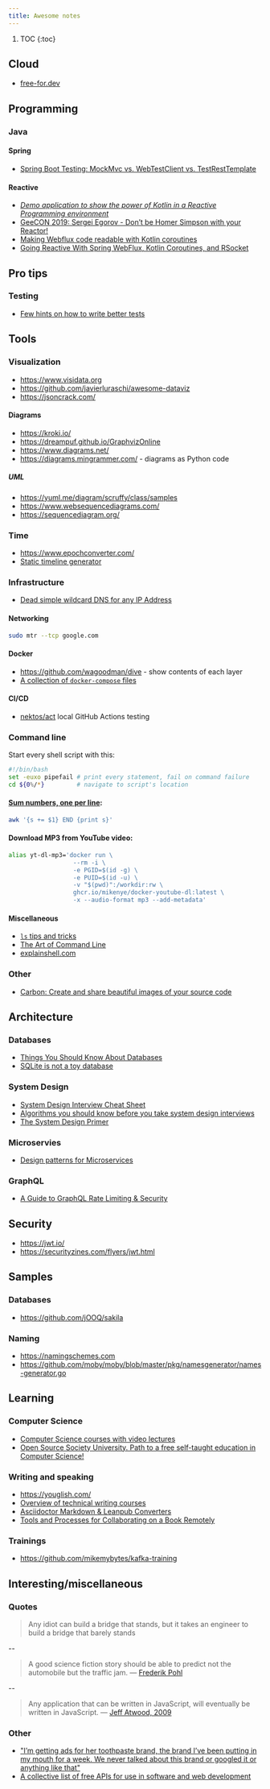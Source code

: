 ```yaml
---
title: Awesome notes
---
```


1. TOC
{:toc}

## Cloud
* [free-for.dev](https://free-for.dev)

## Programming

### Java

#### Spring
* [Spring Boot Testing: MockMvc vs. WebTestClient vs. TestRestTemplate](https://rieckpil.de/spring-boot-testing-mockmvc-vs-webtestclient-vs-testresttemplate/)

#### Reactive
* [*Demo application to show the power of Kotlin in a Reactive Programming environment*](https://github.com/jesperancinha/concert-demos-root)
* [GeeCON 2019: Sergei Egorov - Don’t be Homer Simpson with your Reactor!](https://www.youtube.com/watch?v=eE5-dhP44dw)
* [Making Webflux code readable with Kotlin coroutines](https://blog.allegro.tech/2020/02/webflux-and-coroutines.html)
* [Going Reactive With Spring WebFlux, Kotlin Coroutines, and RSocket](https://www.youtube.com/watch?v=FcwR34DFqIc)

## Pro tips

### Testing
* [Few hints on how to write better tests](https://threadreaderapp.com/thread/1549332873219657730.html)

## Tools

### Visualization

* <https://www.visidata.org>
* <https://github.com/javierluraschi/awesome-dataviz>
* <https://jsoncrack.com/>

#### Diagrams

* <https://kroki.io/>
* <https://dreampuf.github.io/GraphvizOnline>
* <https://www.diagrams.net/>
* <https://diagrams.mingrammer.com/> - diagrams as Python code

##### UML

* <https://yuml.me/diagram/scruffy/class/samples>
* <https://www.websequencediagrams.com/>
* <https://sequencediagram.org/>

### Time
* <https://www.epochconverter.com/>
* [Static timeline generator](https://github.com/molly/static-timeline-generator)

### Infrastructure
* [Dead simple wildcard DNS for any IP Address](https://nip.io/)

#### Networking

``` bash
sudo mtr --tcp google.com
```

#### Docker
* <https://github.com/wagoodman/dive> - show contents of each layer
* [A collection of `docker-compose` files](https://github.com/jonatan-ivanov/local-services/)

#### CI/CD

* [nektos/act](https://github.com/nektos/act) local GitHub Actions testing

### Command line

Start every shell script with this:

``` bash
#!/bin/bash
set -euxo pipefail # print every statement, fail on command failure
cd ${0%/*}         # navigate to script's location
```

#### [Sum numbers, one per line](https://stackoverflow.com/questions/3096259/bash-command-to-sum-a-column-of-numbers):

``` bash
awk '{s += $1} END {print s}'
```

#### Download MP3 from YouTube video:

```bash
alias yt-dl-mp3='docker run \
                  --rm -i \
                  -e PGID=$(id -g) \
                  -e PUID=$(id -u) \
                  -v "$(pwd)":/workdir:rw \
                  ghcr.io/mikenye/docker-youtube-dl:latest \
                  -x --audio-format mp3 --add-metadata'
```

#### Miscellaneous

* [`ls` tips and tricks](https://twitter.com/LinuxHandbook/status/1583081641744138240)
* [The Art of Command Line](https://github.com/jlevy/the-art-of-command-line)
* [explainshell.com](https://explainshell.com/)

### Other
* [Carbon: Create and share beautiful images of your source code](https://carbon.now.sh/)

## Architecture

### Databases
* [Things You Should Know About Databases](https://architecturenotes.co/things-you-should-know-about-databases/)
* [SQLite is not a toy database](https://antonz.org/sqlite-is-not-a-toy-database/)

### System Design
* [System Design Interview Cheat Sheet](https://mobile.twitter.com/javinpaul/status/1536580563632418816)
* [Algorithms you should know before you take system design interviews](https://blog.bytebytego.com/p/algorithms-you-should-know-before)
* [The System Design Primer](https://github.com/donnemartin/system-design-primer)

### Microservies
* [Design patterns for Microservices](https://twitter.com/Igfasouza/status/1559834948747624448)

### GraphQL
* [A Guide to GraphQL Rate Limiting & Security](https://xuorig.medium.com/a-guide-to-graphql-rate-limiting-security-e62a86ef8114)

## Security
* <https://jwt.io/>
* <https://securityzines.com/flyers/jwt.html>

## Samples

### Databases
* <https://github.com/jOOQ/sakila>

### Naming
* <https://namingschemes.com>
* <https://github.com/moby/moby/blob/master/pkg/namesgenerator/names-generator.go>

## Learning

### Computer Science
* [Computer Science courses with video lectures](https://github.com/Developer-Y/cs-video-courses)
* [Open Source Society University. Path to a free self-taught education in Computer Science!](https://github.com/ossu/computer-science)

### Writing and speaking
* <https://youglish.com/>
* [Overview of technical writing courses](https://developers.google.com/tech-writing/overview)
* [Asciidoctor Markdown & Leanpub Converters](https://github.com/asciidoctor/asciidoctor-leanpub-converter)
* [Tools and Processes for Collaborating on a Book Remotely](https://trishagee.com/2022/12/12/tools-and-processes-for-collaborating-on-a-book-remotely/)

### Trainings
* <https://github.com/mikemybytes/kafka-training>

## Interesting/miscellaneous

### Quotes

> Any idiot can build a bridge that stands, but it takes an engineer to build a bridge that barely stands

--

> A good science fiction story should be able to predict not the automobile but the traffic jam. ― [Frederik Pohl](https://www.goodreads.com/quotes/810570-a-good-science-fiction-story-should-be-able-to-predict)

--

> Any application that can be written in JavaScript, will eventually be written in JavaScript. ― [Jeff Atwood, 2009](https://www.laws-of-software.com/laws/atwood/)

### Other
* ["I’m getting ads for her toothpaste brand, the brand I’ve been putting in my mouth for a week. We never talked about this brand or googled it or anything like that"](https://threadreaderapp.com/thread/1397032784703655938.html)
* [A collective list of free APIs for use in software and web development](https://github.com/public-apis/public-apis)
